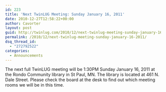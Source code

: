 ```yaml
---
id: 223
title: 'Next TwinLUG Meeting: Sunday January 16, 2011'
date: 2010-12-27T12:58:22+00:00
author: Cavorter
layout: post
guid: http://twinlug.com/2010/12/next-twinlug-meeting-sunday-january-16-2011/
permalink: /2010/12/next-twinlug-meeting-sunday-january-16-2011/
dsq_thread_id:
  - "272792522"
categories:
  - Announcements
---
```

The next full TwinLUG meeting will be 1:30PM Sunday January 16, 2011 at the Rondo Community library in St Paul, MN. The library is located at 461 N. Dale Street. Please check the board at the desk to find out which meeting rooms we will be in this time.